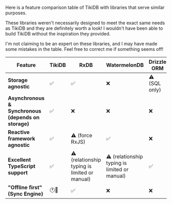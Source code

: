 Here is a feature comparison table of TikiDB with libraries that serve similar purposes.

These libraries weren't necessarily designed to meet the exact same needs as TikiDB and they are definitely worth a look! I wouldn't have been able to build TikiDB without the inspiration they provided.

I'm not claiming to be an expert on these libraries, and I may have made some mistakes in the table. Feel free to correct me if something seems off!

| Feature                                             | **TikiDB** | **RxDB**                                      | **WatermelonDB**                              | **Drizzle ORM** | **Pinia ORM** |
| --------------------------------------------------- | ---------- | --------------------------------------------- | --------------------------------------------- | --------------- | ------------- |
| **Storage agnostic**                                | ✅         | ✅                                            | ❌                                            | ⚠️ (SQL only)   | ❌            |
| **Asynchronous & Synchronous (depends on storage)** | ✅         | ❌                                            | ❌                                            | ❌              | ❌            |
| **Reactive framework agnostic**                     | ✅         | ⚠️ (force RxJS)                               | ✅                                            | ❌              | ❌            |
| **Excellent TypeScript support**                    | ✅         | ⚠️ (relationship typing is limited or manual) | ⚠️ (relationship typing is limited or manual) | ✅              | ❌            |
| **"Offline first" (Sync Engine)**                   | 🕐🚧       | ✅                                            | ❌                                            | ❌              | ❌            |
